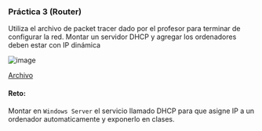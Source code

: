 ### Práctica 3 (Router)

Utiliza el archivo de packet tracer dado por el profesor para terminar de configurar la red.
Montar un servidor DHCP y agregar los ordenadores deben estar con IP dinámica

![image](https://github.com/calles/GII_Redes/assets/22343642/2c8fba11-012b-4aab-9c5b-6d6ce46c30c7)


[Archivo](https://drive.google.com/file/d/1eUZzR4EBSQw8ppeGPmOSC4zZEI2FWmGz/view?usp=sharing)

#### Reto:
Montar en ```Windows Server``` el servicio llamado DHCP para que asigne IP a un ordenador automaticamente y exponerlo en clases.
